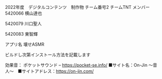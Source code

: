 2022年度　デジタルコンテンツ　制作物
チーム番号2 チームTNT
メンバー
5420066 横山達也

5420079 川口聖人

5420083 東智輝

アプリ名 壊せASMR

ビルドし次第インストール方法を記載します

効果音：
ポケットサウンド – https://pocket-se.info/
■サイト名：On-Jin ～音人～　■サイトアドレス：https://on-jin.com/